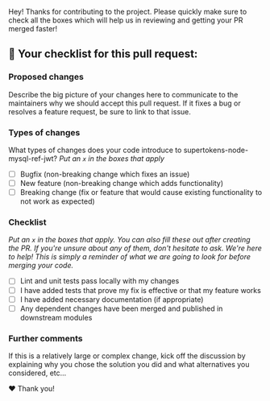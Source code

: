 Hey! Thanks for contributing to the project. Please quickly make sure to check all the boxes which will help us in reviewing and getting your PR merged faster!

## :rotating_light: Your checklist for this pull request:
### Proposed changes

Describe the big picture of your changes here to communicate to the maintainers why we should accept this pull request. If it fixes a bug or resolves a feature request, be sure to link to that issue.

### Types of changes

What types of changes does your code introduce to supertokens-node-mysql-ref-jwt?
_Put an `x` in the boxes that apply_

- [ ] Bugfix (non-breaking change which fixes an issue)
- [ ] New feature (non-breaking change which adds functionality)
- [ ] Breaking change (fix or feature that would cause existing functionality to not work as expected)

### Checklist

_Put an `x` in the boxes that apply. You can also fill these out after creating the PR. If you're unsure about any of them, don't hesitate to ask. We're here to help! This is simply a reminder of what we are going to look for before merging your code._

- [ ] Lint and unit tests pass locally with my changes
- [ ] I have added tests that prove my fix is effective or that my feature works
- [ ] I have added necessary documentation (if appropriate)
- [ ] Any dependent changes have been merged and published in downstream modules

### Further comments

If this is a relatively large or complex change, kick off the discussion by explaining why you chose the solution you did and what alternatives you considered, etc...


:heart: Thank you!
